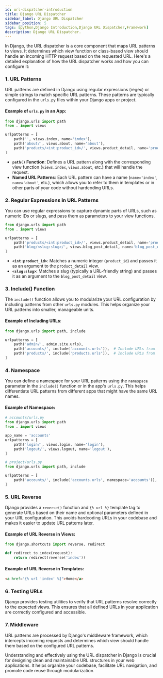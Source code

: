 ```yaml
---
id: url-dispatcher-introduction
title: Django URL Dispatcher
sidebar_label: Django URL Dispatcher
sidebar_position: 5
tags: [python,Django Introduction,Django URL Dispatcher,Framework]
description: Django URL Dispatcher.
---
```


In Django, the URL dispatcher is a core component that maps URL patterns to views. It determines which view function or class-based view should handle an incoming HTTP request based on the requested URL. Here's a detailed explanation of how the URL dispatcher works and how you can configure it:

### 1. **URL Patterns**

URL patterns are defined in Django using regular expressions (regex) or simple strings to match specific URL patterns. These patterns are typically configured in the `urls.py` files within your Django apps or project.

#### Example of `urls.py` in an App:

```python
from django.urls import path
from . import views

urlpatterns = [
    path('', views.index, name='index'),
    path('about/', views.about, name='about'),
    path('products/<int:product_id>/', views.product_detail, name='product_detail'),
]
```

- **`path()` Function**: Defines a URL pattern along with the corresponding view function (`views.index`, `views.about`, etc.) that will handle the request.
- **Named URL Patterns**: Each URL pattern can have a name (`name='index'`, `name='about'`, etc.), which allows you to refer to them in templates or in other parts of your code without hardcoding URLs.

### 2. **Regular Expressions in URL Patterns**

You can use regular expressions to capture dynamic parts of URLs, such as numeric IDs or slugs, and pass them as parameters to your view functions.

```python
from django.urls import path
from . import views

urlpatterns = [
    path('products/<int:product_id>/', views.product_detail, name='product_detail'),
    path('blog/<slug:slug>/', views.blog_post_detail, name='blog_post_detail'),
]
```

- **`<int:product_id>`**: Matches a numeric integer (`product_id`) and passes it as an argument to the `product_detail` view.
- **`<slug:slug>`**: Matches a slug (typically a URL-friendly string) and passes it as an argument to the `blog_post_detail` view.

### 3. **Include() Function**

The `include()` function allows you to modularize your URL configuration by including patterns from other `urls.py` modules. This helps organize your URL patterns into smaller, manageable units.

#### Example of Including URLs:

```python
from django.urls import path, include

urlpatterns = [
    path('admin/', admin.site.urls),
    path('accounts/', include('accounts.urls')),  # Include URLs from 'accounts' app
    path('products/', include('products.urls')),  # Include URLs from 'products' app
]
```

### 4. **Namespace**

You can define a namespace for your URL patterns using the `namespace` parameter in the `include()` function or in the app's `urls.py`. This helps differentiate URL patterns from different apps that might have the same URL names.

#### Example of Namespace:

```python
# accounts/urls.py
from django.urls import path
from . import views

app_name = 'accounts'
urlpatterns = [
    path('login/', views.login, name='login'),
    path('logout/', views.logout, name='logout'),
]

# project/urls.py
from django.urls import path, include

urlpatterns = [
    path('accounts/', include('accounts.urls', namespace='accounts')),
]
```

### 5. **URL Reverse**

Django provides a `reverse()` function and `{% url %}` template tag to generate URLs based on their name and optional parameters defined in your URL configuration. This avoids hardcoding URLs in your codebase and makes it easier to update URL patterns later.

#### Example of URL Reverse in Views:

```python
from django.shortcuts import reverse, redirect

def redirect_to_index(request):
    return redirect(reverse('index'))
```

#### Example of URL Reverse in Templates:

```html
<a href="{% url 'index' %}">Home</a>
```

### 6. **Testing URLs**

Django provides testing utilities to verify that URL patterns resolve correctly to the expected views. This ensures that all defined URLs in your application are correctly configured and accessible.

### 7. **Middleware**

URL patterns are processed by Django's middleware framework, which intercepts incoming requests and determines which view should handle them based on the configured URL patterns.

Understanding and effectively using the URL dispatcher in Django is crucial for designing clean and maintainable URL structures in your web applications. It helps organize your codebase, facilitate URL navigation, and promote code reuse through modularization.